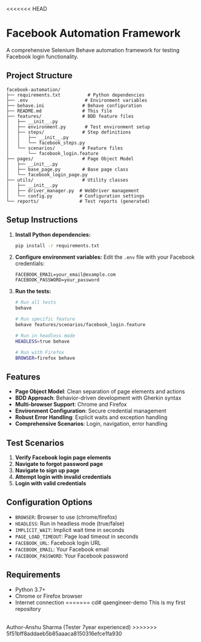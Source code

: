 <<<<<<< HEAD
# Facebook Automation Framework

A comprehensive Selenium Behave automation framework for testing Facebook login functionality.

## Project Structure

```
facebook-automation/
├── requirements.txt          # Python dependencies
├── .env                     # Environment variables
├── behave.ini              # Behave configuration
├── README.md               # This file
├── features/               # BDD feature files
│   ├── __init__.py
│   ├── environment.py       # Test environment setup
│   ├── steps/              # Step definitions
│   │   ├── __init__.py
│   │   └── facebook_steps.py
│   └── scenarios/          # Feature files
│       └── facebook_login.feature
├── pages/                  # Page Object Model
│   ├── __init__.py
│   ├── base_page.py        # Base page class
│   └── facebook_login_page.py
├── utils/                  # Utility classes
│   ├── __init__.py
│   ├── driver_manager.py  # WebDriver management
│   └── config.py          # Configuration settings
└── reports/               # Test reports (generated)
```

## Setup Instructions

1. **Install Python dependencies:**
   ```bash
   pip install -r requirements.txt
   ```

2. **Configure environment variables:**
   Edit the `.env` file with your Facebook credentials:
   ```env
   FACEBOOK_EMAIL=your_email@example.com
   FACEBOOK_PASSWORD=your_password
   ```

3. **Run the tests:**
   ```bash
   # Run all tests
   behave
   
   # Run specific feature
   behave features/scenarios/facebook_login.feature
   
   # Run in headless mode
   HEADLESS=true behave
   
   # Run with Firefox
   BROWSER=firefox behave
   ```

## Features

- **Page Object Model**: Clean separation of page elements and actions
- **BDD Approach**: Behavior-driven development with Gherkin syntax
- **Multi-browser Support**: Chrome and Firefox
- **Environment Configuration**: Secure credential management
- **Robust Error Handling**: Explicit waits and exception handling
- **Comprehensive Scenarios**: Login, navigation, error handling

## Test Scenarios

1. **Verify Facebook login page elements**
2. **Navigate to forgot password page**
3. **Navigate to sign up page**
4. **Attempt login with invalid credentials**
5. **Login with valid credentials**

## Configuration Options

- `BROWSER`: Browser to use (chrome/firefox)
- `HEADLESS`: Run in headless mode (true/false)
- `IMPLICIT_WAIT`: Implicit wait time in seconds
- `PAGE_LOAD_TIMEOUT`: Page load timeout in seconds
- `FACEBOOK_URL`: Facebook login URL
- `FACEBOOK_EMAIL`: Your Facebook email
- `FACEBOOK_PASSWORD`: Your Facebook password

## Requirements

- Python 3.7+
- Chrome or Firefox browser
- Internet connection
=======
cd# qaengineer-demo
This is my first repository
<br>
Author-Anshu Sharma (Tester 7year experienced)
>>>>>>> 5f51bff8addaeb5b85aaaca8150316efce1fa930
